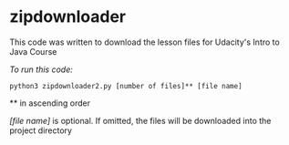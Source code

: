 # zipdownloader

This code was written to download the lesson files for Udacity's Intro to Java Course

*To run this code:*

```
python3 zipdownloader2.py [number of files]** [file name]
```
** in ascending order

*[file name]* is optional. If omitted, the files will be downloaded into the project directory
